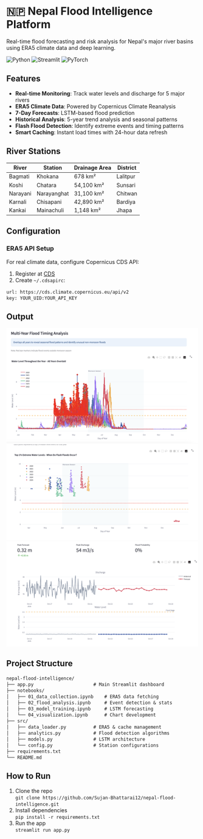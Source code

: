 # 🇳🇵 Nepal Flood Intelligence Platform

Real-time flood forecasting and risk analysis for Nepal's major river basins using ERA5 climate data and deep learning.

![Python](https://img.shields.io/badge/python-3.8+-blue.svg)
![Streamlit](https://img.shields.io/badge/streamlit-1.28+-red.svg)
![PyTorch](https://img.shields.io/badge/PyTorch-2.0+-orange.svg)

##  Features

- **Real-time Monitoring**: Track water levels and discharge for 5 major rivers
- **ERA5 Climate Data**: Powered by Copernicus Climate Reanalysis
- **7-Day Forecasts**: LSTM-based flood prediction
- **Historical Analysis**: 5-year trend analysis and seasonal patterns
- **Flash Flood Detection**: Identify extreme events and timing patterns
- **Smart Caching**: Instant load times with 24-hour data refresh

##  River Stations

| River | Station | Drainage Area | District |
|-------|---------|---------------|----------|
| Bagmati | Khokana | 678 km² | Lalitpur |
| Koshi | Chatara | 54,100 km² | Sunsari |
| Narayani | Narayanghat | 31,100 km² | Chitwan |
| Karnali | Chisapani | 42,890 km² | Bardiya |
| Kankai | Mainachuli | 1,148 km² | Jhapa |

## Configuration
### ERA5 API Setup

For real climate data, configure Copernicus CDS API:

1. Register at [CDS](https://cds.climate.copernicus.eu)
2. Create `~/.cdsapirc`:
```
url: https://cds.climate.copernicus.eu/api/v2
key: YOUR_UID:YOUR_API_KEY
```

## Output
![Description of image](Output/Img2.png)
![Description of image](Output/Img3.png)
![Description of image](Output/Img1.png)


## Project Structure

```
nepal-flood-intelligence/
├── app.py                      # Main Streamlit dashboard
├── notebooks/
│   ├── 01_data_collection.ipynb    # ERA5 data fetching
│   ├── 02_flood_analysis.ipynb     # Event detection & stats
│   ├── 03_model_training.ipynb     # LSTM forecasting
│   └── 04_visualization.ipynb      # Chart development
├── src/
│   ├── data_loader.py          # ERA5 & cache management
│   ├── analytics.py            # Flood detection algorithms
│   ├── models.py               # LSTM architecture
│   └── config.py               # Station configurations
├── requirements.txt
└── README.md
```


## How to Run
1. Clone the repo  
   `git clone https://github.com/Sujan-Bhattarai12/nepal-flood-intelligence.git`
2. Install dependencies  
   `pip install -r requirements.txt`
3. Run the app  
   `streamlit run app.py`

